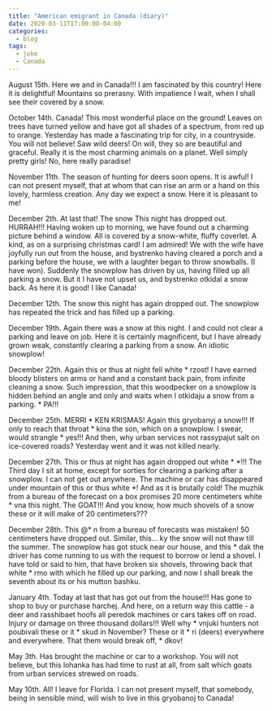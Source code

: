 ```yaml
---
title: "American emigrant in Canada (diary)"
date: 2020-03-11T17:00:00-04:00
categories:
  - blog
tags:
  - joke
  - Canada
---
```


August 15th. Here we and in Canada!!! I am fascinated by this country! Here it is delightful! Mountains so prerasny. With impatience I wait, when I shall see their covered by a snow.

October 14th. Canada! This most wonderful place on the ground! Leaves on trees have turned yellow and have got all shades of a spectrum, from red up to orange. Yesterday has made a fascinating trip for city, in a countryside. You will not believe! Saw wild deers! On will, they so are beautiful and graceful. Really it is the most charming animals on a planet. Well simply pretty girls! No, here really paradise!

November 11th. The season of hunting for deers soon opens. It is awful! I can not present myself, that at whom that can rise an arm or a hand on this lovely, harmless creation. Any day we expect a snow. Here it is pleasant to me!

December 2th. At last that! The snow This night has dropped out. HURRAH!!! Having woken up to morning, we have found out a charming picture behind a window. All is covered by a snow-white, fluffy coverlet. A kind, as on a surprising christmas card! I am admired! We with the wife have joyfully run out from the house, and bystrenko having cleared a porch and a parking before the house, we with a laughter began to throw snowballs. (I have won). Suddenly the snowplow has driven by us, having filled up all parking a snow. But it I have not upset us, and bystrenko otkidal a snow back. As here it is good! I like Canada!

December 12th. The snow this night has again dropped out. The snowplow has repeated the trick and has filled up a parking.

December 19th. Again there was a snow at this night. I and could not clear a parking and leave on job. Here it is certainly magnificent, but I have already grown weak, constantly clearing a parking from a snow. An idiotic snowplow!

December 22th. Again this or thus at night fell white * rzost! I have earned bloody blisters on arms or hand and a constant back pain, from infinite cleaning a snow. Such impression, that this woodpecker on a snowplow is hidden behind an angle and only and waits when I otkidaju a snow from a parking. * PA!!!

December 25th. MERRI * KEN KRISMAS! Again this gryobanyj a snow!!! If only to reach that throat * kina the son, which on a snowplow. I swear, would strangle * yes!!! And then, why urban services not rassypajut salt on ice-covered roads? Yesterday went and it was not killed nearly.

December 27th. This or thus at night has again dropped out white * *!!! The Third day I sit at home, except for sorties for clearing a parking after a snowplow. I can not get out anywhere. The machine or car has disappeared under mountain of this or thus white *! And as it is brutally cold! The muzhik from a bureau of the forecast on a box promises 20 more centimeters white * vna this night. The GOAT!!! And you know, how much shovels of a snow these or it will make of 20 centimeters???

December 28th. This @* n from a bureau of forecasts was mistaken! 50 centimeters have dropped out. Similar, this... ky the snow will not thaw till the summer. The snowplow has got stuck near our house, and this * dak the driver has come running to us with the request to borrow or lend a shovel. I have told or said to him, that have broken six shovels, throwing back that white * rmo with which he filled up our parking, and now I shall break the seventh about its or his mutton bashku.

January 4th. Today at last that has got out from the house!!! Has gone to shop to buy or purchase harchej. And here, on a return way this cattle - a deer and rasshibaet hoofs all peredok machines or cars takes off on road. Injury or damage on three thousand dollars!!! Well why * vnjuki hunters not poubivali these or it * skud in November? These or it * ri (deers) everywhere and everywhere. That them would break off, * dkov!

May 3th. Has brought the machine or car to a workshop. You will not believe, but this lohanka has had time to rust at all, from salt which goats from urban services strewed on roads.

May 10th. All! I leave for Florida. I can not present myself, that somebody, being in sensible mind, will wish to live in this gryobanoj to Canada! 
